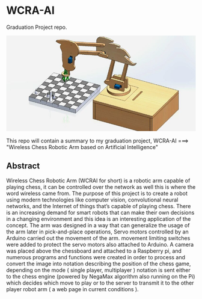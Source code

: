 # WCRA-AI
Graduation Project repo.


![grad-project img](image.png)

<p>
This repo will contain a summary to my graduation project,
WCRA-AI ===> "Wireless Chess Robotic Arm based on Artificial Intelligence"
</p>

## Abstract

<p>

Wireless Chess Robotic Arm (WCRAI for short) is a robotic arm capable of playing chess, it can be
controlled over the network as well this is where the word wireless came from. The purpose of this project is
to create a robot using modern technologies like computer vision, convolutional neural networks, and the
Internet of things that’s capable of playing chess. There is an increasing demand for smart robots that can
make their own decisions in a changing environment and this idea is an interesting application of the
concept. The arm was designed in a way that can generalize the usage of the arm later in pick-and-place
operations, Servo motors controlled by an Arduino carried out the movement of the arm. movement limiting
switches were added to protect the servo motors also attached to Arduino. A camera was placed above the
chessboard and attached to a Raspberry pi, and numerous programs and functions were created in order
to process and convert the image into notation describing the position of the chess game, depending on the
mode ( single player, multiplayer ) notation is sent either to the chess engine (powered by NegaMax
algorithm also running on the Pi) which decides which move to play or to the server to transmit it to the
other player robot arm ( a web page in current conditions ).
</p>
